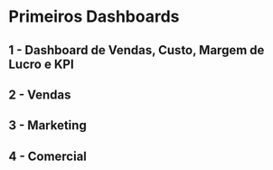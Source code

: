 # Primeiros Dashboards

## 1 - Dashboard de Vendas, Custo, Margem de Lucro e KPI


## 2 - Vendas


## 3 - Marketing


## 4 - Comercial